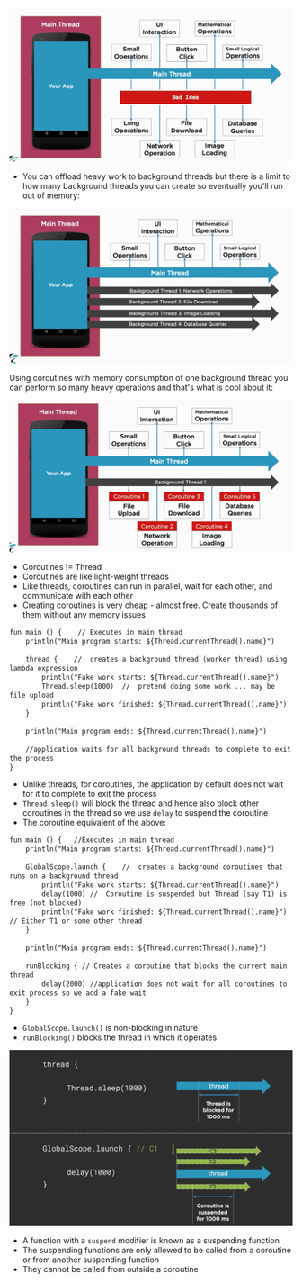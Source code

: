 
![](https://github.com/tabishfayyaz/notes-and-books/blob/master/images/main-thread-bad-idea.png)

- You can offload heavy work to background threads but there is a limit to how many background threads you can create so eventually you'll run out of memory:

![](https://github.com/tabishfayyaz/notes-and-books/blob/master/images/many-background-thread-bad-idea.png)

Using coroutines with memory consumption of one background thread you can perform so many heavy operations and that's what is cool about it:

![](https://github.com/tabishfayyaz/notes-and-books/blob/master/images/one-bg-thread-multiple-coroutines.png)

- Coroutines != Thread
- Coroutines are like light-weight threads
- Like threads, coroutines can run in parallel, wait for each other, and communicate with each other
- Creating coroutines is very cheap - almost free. Create thousands of them without any memory issues


```
fun main () {    // Executes in main thread
    println("Main program starts: ${Thread.currentThread().name}")

    thread {    //  creates a background thread (worker thread) using lambda expression
        println("Fake work starts: ${Thread.currentThread().name}")
        Thread.sleep(1000)  //  pretend doing some work ... may be file upload
        println("Fake work finished: ${Thread.currentThread().name}")
    }

    println("Main program ends: ${Thread.currentThread().name}")

    //application waits for all background threads to complete to exit the process
}
```

- Unlike threads, for coroutines, the application by default does not wait for it to complete to exit the process
- `Thread.sleep()` will block the thread and hence also block other coroutines in the thread so we use `delay` to suspend the coroutine
- The coroutine equivalent of the above:

```
fun main () {   //Executes in main thread
    println("Main program starts: ${Thread.currentThread().name}")

    GlobalScope.launch {    //  creates a background coroutines that runs on a background thread
        println("Fake work starts: ${Thread.currentThread().name}")
        delay(1000) //  Coroutine is suspended but Thread (say T1) is free (not blocked)
        println("Fake work finished: ${Thread.currentThread().name}")   // Either T1 or some other thread
    }

    println("Main program ends: ${Thread.currentThread().name}")

    runBlocking { // Creates a coroutine that blocks the current main thread
        delay(2000) //application does not wait for all coroutines to exit process so we add a fake wait
    }
}
```

- `GlobalScope.launch()` is non-blocking in nature
- `runBlocking()` blocks the thread in which it operates

![](https://github.com/tabishfayyaz/notes-and-books/blob/master/images/delay-vs-sleep.png)

- A function with a `suspend` modifier is known as a suspending function
- The suspending functions are only allowed to be called from a coroutine or from another suspending function
- They cannot be called from outside a coroutine

  

